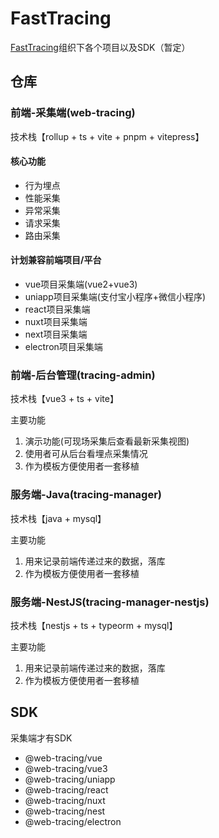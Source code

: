 # FastTracing
[FastTracing](https://github.com/FastTracing)组织下各个项目以及SDK（暂定）

## 仓库
### 前端-采集端(web-tracing)
技术栈【rollup + ts + vite + pnpm + vitepress】

#### 核心功能
+ 行为埋点
+ 性能采集
+ 异常采集
+ 请求采集
+ 路由采集

#### 计划兼容前端项目/平台
+ vue项目采集端(vue2+vue3)
+ uniapp项目采集端(支付宝小程序+微信小程序)
+ react项目采集端
+ nuxt项目采集端
+ next项目采集端
+ electron项目采集端

### 前端-后台管理(tracing-admin)
技术栈【vue3 + ts + vite】

主要功能
1. 演示功能(可现场采集后查看最新采集视图)
2. 使用者可从后台看埋点采集情况
3. 作为模板方便使用者一套移植

### 服务端-Java(tracing-manager)
技术栈【java + mysql】

主要功能
1. 用来记录前端传递过来的数据，落库
2. 作为模板方便使用者一套移植

### 服务端-NestJS(tracing-manager-nestjs)
技术栈【nestjs + ts + typeorm + mysql】

主要功能
1. 用来记录前端传递过来的数据，落库
2. 作为模板方便使用者一套移植

## SDK
采集端才有SDK

+ @web-tracing/vue
+ @web-tracing/vue3
+ @web-tracing/uniapp
+ @web-tracing/react
+ @web-tracing/nuxt
+ @web-tracing/nest
+ @web-tracing/electron